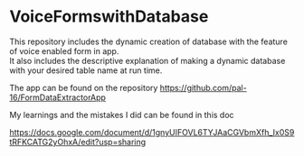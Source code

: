 # VoiceFormswithDatabase
This repository includes the dynamic creation of database with the feature of voice enabled form in app. <br> It also includes the descriptive explanation of making a dynamic database with your desired table name at run time. <br>


The app can be found on the repository https://github.com/pal-16/FormDataExtractorApp  <br>

My learnings and the mistakes I did can be found in this doc

https://docs.google.com/document/d/1gnyUIFOVL6TYJAaCGVbmXfh_Ix0S9tRFKCATG2yOhxA/edit?usp=sharing
